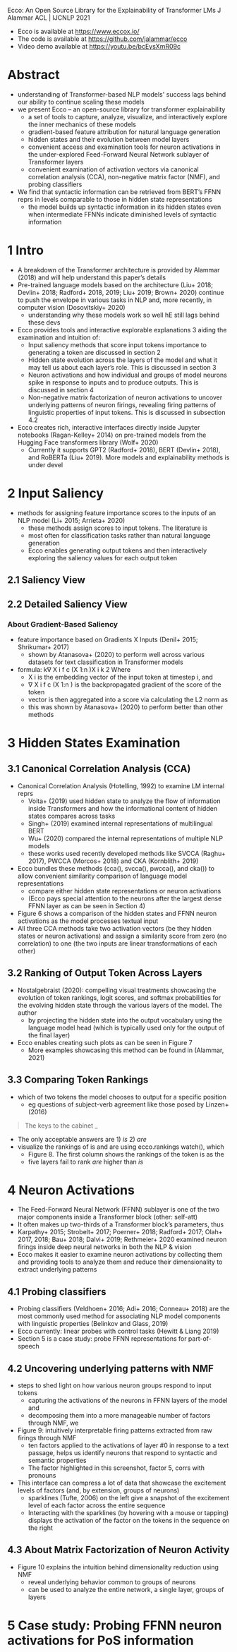 Ecco: An Open Source Library for the Explainability of Transformer LMs
J Alammar
ACL | IJCNLP 2021

* Ecco is available at https://www.eccox.io/
* The code is available at https://github.com/jalammar/ecco
* Video demo available at https://youtu.be/bcEysXmR09c

# Abstract

* understanding of Transformer-based NLP models' success
  lags behind our ability to continue scaling these models
* we present Ecco – an open-source library for transformer explainability
  * a set of tools to capture, analyze, visualize, and interactively explore
    the inner mechanics of these models
  * gradient-based feature attribution for natural language generation
  * hidden states and their evolution between model layers
  * convenient access and examination tools for neuron activations in the
    under-explored Feed-Forward Neural Network sublayer of Transformer layers
  * convenient examination of activation vectors
    via canonical correlation analysis (CCA), non-negative matrix factor (NMF),
    and probing classifiers
* We find that syntactic information can be retrieved from BERT’s FFNN reprs
  in levels comparable to those in hidden state representations
  * the model builds up syntactic information in its hidden states even when
    intermediate FFNNs indicate diminished levels of syntactic information

# 1 Intro

* A breakdown of the Transformer architecture is provided by Alammar (2018)
  and will help understand this paper’s details
* Pre-trained language models based on the architecture
  (Liu+ 2018; Devlin+ 2018; Radford+ 2018, 2019; Liu+ 2019; Brown+ 2020)
  continue to push the envelope in various tasks in NLP and, more recently, in
  computer vision (Dosovitskiy+ 2020)
  * understanding why these models work so well hE still lags behind these devs
* Ecco provides tools and interactive explorable explanations 3 aiding the
  examination and intuition of:
  * Input saliency methods that score input tokens importance to generating a
    token are discussed in section 2
  * Hidden state evolution across the layers of the model and
    what it may tell us about each layer’s role. This is discussed in section 3
  * Neuron activations and how individual and groups of model neurons spike in
    response to inputs and to produce outputs. This is discussed in section 4
  * Non-negative matrix factorization of neuron activations to
    uncover underlying patterns of neuron firings, revealing firing patterns of
    linguistic properties of input tokens.  This is discussed in subsection 4.2
* Ecco creates rich, interactive interfaces directly inside Jupyter notebooks
  (Ragan-Kelley+ 2014)
  on pre-trained models from the Hugging Face transformers library (Wolf+ 2020)
  * Currently it supports GPT2 (Radford+ 2018), BERT (Devlin+ 2018), and
    RoBERTa (Liu+ 2019). More models and explainability methods is under devel

# 2 Input Saliency

* methods for assigning feature importance scores to the inputs of an NLP model
  (Li+ 2015; Arrieta+ 2020)
  * these methods assign scores to input tokens. The literature is
  * most often for classification tasks rather than natural language generation
  * Ecco enables generating output tokens and then interactively exploring the
    saliency values for each output token

## 2.1 Saliency View

## 2.2 Detailed Saliency View

### About Gradient-Based Saliency

* feature importance based on Gradients X Inputs (Denil+ 2015; Shrikumar+ 2017)
  * shown by Atanasova+ (2020) to perform well across various datasets for text
    classification in Transformer models
* formula: k∇ X i f c (X 1:n )X i k 2 Where
  * X i is the embedding vector of the input token at timestep i, and
  * ∇ X i f c (X 1:n ) is the backpropagated gradient of the score of the token
  * vector is then aggregated into a score via calculating the L2 norm as
  * this was shown by Atanasova+ (2020) to perform better than other methods

# 3 Hidden States Examination

## 3.1 Canonical Correlation Analysis (CCA)

* Canonical Correlation Analysis (Hotelling, 1992) to examine LM internal reprs
  * Voita+ (2019) used hidden state to
    analyze the flow of information inside Transformers and
    how the informational content of hidden states compares across tasks
  * Singh+ (2019) examined internal representations of multilingual BERT
  * Wu+ (2020) compared the internal representations of multiple NLP models
  * these works used recently developed methods like
    SVCCA (Raghu+ 2017), PWCCA (Morcos+ 2018) and CKA (Kornblith+ 2019)
* Ecco bundles these methods (cca(), svcca(), pwcca(), and cka()) to allow
  convenient similarity comparison of language model representations
  * compare either hidden state representations or neuron activations
  * (Ecco pays special attention to the neurons after the largest dense FFNN
    layer as can be seen in Section 4)
* Figure 6 shows a comparison of the hidden states and FFNN neuron activations
  as the model processes textual input
* All three CCA methods take two activation vectors (be they hidden states or
  neuron activations) and assign a similarity score from zero (no correlation)
  to one (the two inputs are linear transformations of each other)

## 3.2 Ranking of Output Token Across Layers

* Nostalgebraist (2020): compelling visual treatments showcasing the evolution
  of token rankings, logit scores, and softmax probabilities for the evolving
  hidden state through the various layers of the model. The author
  * by projecting the hidden state into the output vocabulary using the
    language model head (which is typically used only for the output of the
    final layer)
* Ecco enables creating such plots as can be seen in Figure 7
  * More examples showcasing this method can be found in (Alammar, 2021)

## 3.3 Comparing Token Rankings

* which of two tokens the model chooses to output for a specific position
  * eg questions of subject-verb agreement like those posed by Linzen+ (2016)
> The keys to the cabinet _
* The only acceptable answers are 1) _is_ 2) _are_
* visualize the rankings of is and are using ecco.rankings watch(), which
  * Figure 8. The first column shows the rankings of the token is as the
  * five layers fail to rank _are_ higher than _is_

# 4 Neuron Activations

* The Feed-Forward Neural Network (FFNN) sublayer is
  one of the two major components inside a Transformer block (other: self-att)
* It often makes up two-thirds of a Transformer block’s parameters, thus
* Karpathy+ 2015; Strobelt+ 2017; Poerner+ 2018; Radford+ 2017; Olah+ 2017,
  2018; Bau+ 2018; Dalvi+ 2019; Rethmeier+ 2020
  examined neuron firings inside deep neural networks in both the NLP & vision
* Ecco makes it easier to examine neuron activations by collecting them and
  providing tools to analyze them and
  reduce their dimensionality to extract underlying patterns

## 4.1 Probing classifiers

* Probing classifiers (Veldhoen+ 2016; Adi+ 2016; Conneau+ 2018) are
  the most commonly used method for associating NLP model components with
  linguistic properties (Belinkov and Glass, 2019)
* Ecco currently: linear probes with control tasks (Hewitt & Liang 2019)
* Section 5 is a case study: probe FFNN representations for part-of-speech

## 4.2 Uncovering underlying patterns with NMF

* steps to shed light on how various neuron groups respond to input tokens
  * capturing the activations of the neurons in FFNN layers of the model and
  * decomposing them into a more manageable number of factors through NMF, we
* Figure 9: intuitively interpretable firing patterns
  extracted from raw firings through NMF
  * ten factors applied to the activations of layer #0 in response to a text
    passage,
    helps us identify neurons that respond to syntactic and semantic properties
  * The factor highlighted in this screenshot, factor 5, corrs with pronouns
* This interface can compress a lot of data that showcase the excitement levels
  of factors (and, by extension, groups of neurons)
  * sparklines (Tufte, 2006) on the left give a snapshot of the excitement
    level of each factor across the entire sequence
  * Interacting with the sparklines (by hovering with a mouse or tapping)
    displays the activation of the factor on the tokens in the sequence on the
    right

## 4.3 About Matrix Factorization of Neuron Activity

* Figure 10 explains the intuition behind dimensionality reduction using NMF
  * reveal underlying behavior common to groups of neurons
  * can be used to analyze the entire network, a single layer, groups of layers

# 5 Case study: Probing FFNN neuron activations for PoS information

